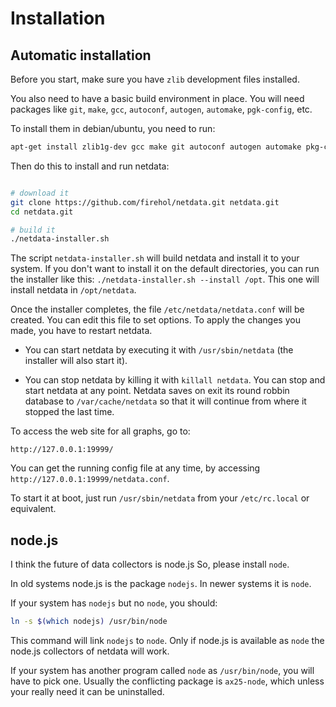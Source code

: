 # Installation

## Automatic installation

Before you start, make sure you have `zlib` development files installed.

You also need to have a basic build environment in place. You will need packages like
`git`, `make`, `gcc`, `autoconf`, `autogen`, `automake`, `pgk-config`, etc.

To install them in debian/ubuntu, you need to run:

```sh
apt-get install zlib1g-dev gcc make git autoconf autogen automake pkg-config
```

Then do this to install and run netdata:

```sh

# download it
git clone https://github.com/firehol/netdata.git netdata.git
cd netdata.git

# build it
./netdata-installer.sh

```

The script `netdata-installer.sh` will build netdata and install it to your system. If you don't want to install it on the default directories, you can run the installer like this: `./netdata-installer.sh --install /opt`. This one will install netdata in `/opt/netdata`.

Once the installer completes, the file `/etc/netdata/netdata.conf` will be created.
You can edit this file to set options. To apply the changes you made, you have to restart netdata.

- You can start netdata by executing it with `/usr/sbin/netdata` (the installer will also start it).

- You can stop netdata by killing it with `killall netdata`.
    You can stop and start netdata at any point. Netdata saves on exit its round robbin
    database to `/var/cache/netdata` so that it will continue from where it stopped the last time.

To access the web site for all graphs, go to:

 ```
 http://127.0.0.1:19999/
 ```

You can get the running config file at any time, by accessing `http://127.0.0.1:19999/netdata.conf`.

To start it at boot, just run `/usr/sbin/netdata` from your `/etc/rc.local` or equivalent.

## node.js

I think the future of data collectors is node.js
So, please install `node`.

In old systems node.js is the package `nodejs`. In newer systems it is `node`.

If your system has `nodejs` but no `node`, you should:

```sh
ln -s $(which nodejs) /usr/bin/node
```

This command will link `nodejs` to `node`. Only if node.js is available as `node` the node.js collectors of netdata will work.

If your system has another program called `node` as `/usr/bin/node`, you will have to pick one. Usually the conflicting package is `ax25-node`, which unless your really need it can be uninstalled.
